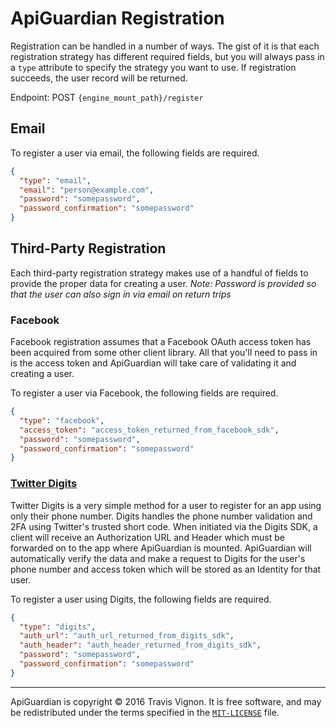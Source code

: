 # ApiGuardian Registration

Registration can be handled in a number of ways. The gist of it is that each
registration strategy has different required fields, but you will always pass in
a `type` attribute to specify the strategy you want to use. If registration
succeeds, the user record will be returned.

Endpoint: POST `{engine_mount_path}/register`

## Email

To register a user via email, the following fields are required.

```json
{
  "type": "email",
  "email": "person@example.com",
  "password": "somepassword",
  "password_confirmation": "somepassword"
}
```

## Third-Party Registration

Each third-party registration strategy makes use of a handful of fields to provide
the proper data for creating a user. *Note: Password is provided so that the user
can also sign in via email on return trips*

### Facebook

Facebook registration assumes that a Facebook OAuth access token has been acquired
from some other client library. All that you'll need to pass in is the access token
and ApiGuardian will take care of validating it and creating a user.

To register a user via Facebook, the following fields are required.

```json
{
  "type": "facebook",
  "access_token": "access_token_returned_from_facebook_sdk",
  "password": "somepassword",
  "password_confirmation": "somepassword"
}
```

### [Twitter Digits](https://get.digits.com)

Twitter Digits is a very simple method for a user to register for an app using
only their phone number. Digits handles the phone number validation and 2FA using
Twitter's trusted short code. When initiated via the Digits SDK, a client will receive
an Authorization URL and Header which must be forwarded on to the app where
ApiGuardian is mounted. ApiGuardian will automatically verify the data and make
a request to Digits for the user's phone number and access token which will be stored
as an Identity for that user.

To register a user using Digits, the following fields are required.

```json
{
  "type": "digits",
  "auth_url": "auth_url_returned_from_digits_sdk",
  "auth_header": "auth_header_returned_from_digits_sdk",
  "password": "somepassword",
  "password_confirmation": "somepassword"
}
```

---

ApiGuardian is copyright © 2016 Travis Vignon. It is free software, and may be
redistributed under the terms specified in the [`MIT-LICENSE`](https://github.com/lookitsatravis/api_guardian/blob/master/MIT-LICENSE) file.
